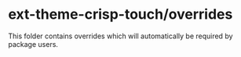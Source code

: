 # ext-theme-crisp-touch/overrides

This folder contains overrides which will automatically be required by package users.
